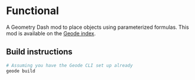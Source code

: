 # Functional
A Geometry Dash mod to place objects using parameterized formulas.
This mod is available on the [Geode index](https://geode-sdk.org/mods/anatom3000.functional).

## Build instructions
```sh
# Assuming you have the Geode CLI set up already
geode build
```
